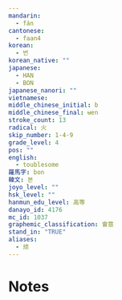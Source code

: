 ```yaml
---
mandarin:
  - fán
cantonese:
  - faan4
korean:
  - 번
korean_native: ""
japanese:
  - HAN
  - BON
japanese_nanori: ""
vietnamese:
middle_chinese_initial: b
middle_chinese_final: ʉɐn
stroke_count: 13
radical: 火
skip_number: 1-4-9
grade_level: 4
pos: ""
english:
  - toublesome
羅馬字: bon
韓文: 본
joyo_level: ""
hsk_level: ""
hanmun_edu_level: 高等
danayo_id: 4176
mc_id: 1037
graphemic_classification: 會意
stand_in: "TRUE"
aliases:
  - 烦
---
```


# Notes
